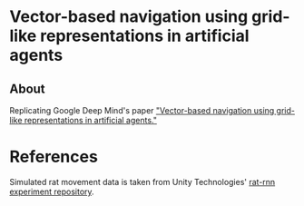 # Vector-based navigation using grid-like representations in artificial agents

## About

Replicating Google Deep Mind's paper ["Vector-based navigation using grid-like representations in artificial agents."](https://www.nature.com/articles/s41586-018-0102-6)


# References

Simulated rat movement data is taken from Unity Technologies' [rat-rnn experiment repository](https://github.com/Unity-Technologies/rat-rnn).

